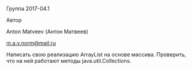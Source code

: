 Группа 2017-04.1

Автор

Anton Matveev (Антон Матвеев)

m.a.v.norm@mail.ru

Написать свою реализацию ArrayList на основе массива. Проверить, что на ней работают методы java.util.Collections.
